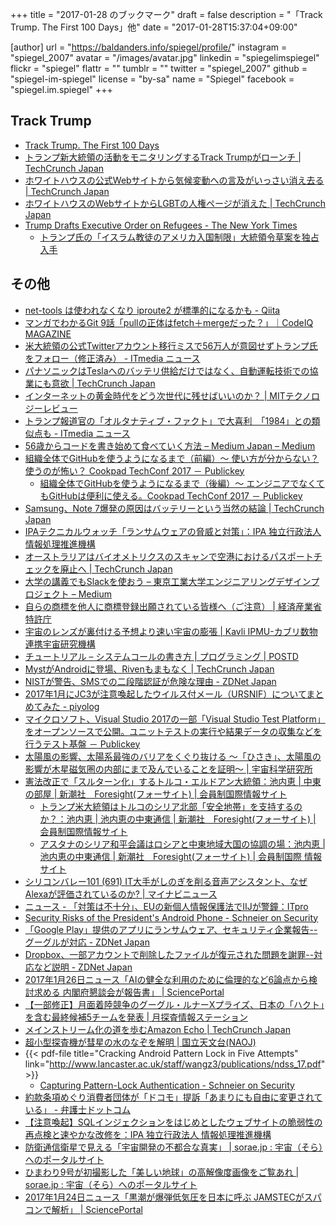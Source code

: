 +++
title = "2017-01-28 のブックマーク"
draft = false
description = "「Track Trump. The First 100 Days」他"
date = "2017-01-28T15:37:04+09:00"

[author]
  url = "https://baldanders.info/spiegel/profile/"
  instagram = "spiegel_2007"
  avatar = "/images/avatar.jpg"
  linkedin = "spiegelimspiegel"
  flickr = "spiegel"
  flattr = ""
  tumblr = ""
  twitter = "spiegel_2007"
  github = "spiegel-im-spiegel"
  license = "by-sa"
  name = "Spiegel"
  facebook = "spiegel.im.spiegel"
+++

## Track Trump

- [Track Trump. The First 100 Days](http://www.track-trump.com/)
- [トランプ新大統領の活動をモニタリングするTrack Trumpがローンチ | TechCrunch Japan](http://jp.techcrunch.com/2017/01/22/20170120track-trump-will-compare-trumps-promises-to-policy-changes-in-the-first-100-days/)
- [ホワイトハウスの公式Webサイトから気候変動への言及がいっさい消え去る | TechCrunch Japan](http://jp.techcrunch.com/2017/01/21/20170120the-official-white-house-website-has-dropped-any-mention-of-climate-change/)
- [ホワイトハウスのWebサイトからLGBTの人権ページが消えた | TechCrunch Japan](http://jp.techcrunch.com/2017/01/21/20170120the-white-houses-lgbt-rights-page-has-disappeared/)
- [Trump Drafts Executive Order on Refugees - The New York Times](https://www.nytimes.com/interactive/2017/01/25/us/politics/document-Trump-EO-Draft-on-Refugees.html?_r=0)
    - [トランプ氏の「イスラム教徒のアメリカ入国制限」大統領令草案を独占入手](http://www.huffingtonpost.jp/2017/01/26/trump_n_14411830.html)

## その他

- [net-tools は使われなくなり iproute2 が標準的になるかも - Qiita](http://qiita.com/miyu/items/0cac69b6810dbbc56a9b)
- [マンガでわかるGit 9話「pullの正体はfetch＋mergeだった？」｜CodeIQ MAGAZINE](https://codeiq.jp/magazine/2017/01/48796/)
- [米大統領の公式Twitterアカウント移行ミスで56万人が意図せずトランプ氏をフォロー（修正済み） - ITmedia ニュース](http://www.itmedia.co.jp/news/articles/1701/22/news014.html)
- [パナソニックはTeslaへのバッテリ供給だけではなく、自動運転技術での協業にも意欲 | TechCrunch Japan](http://jp.techcrunch.com/2017/01/20/20170119panasonic-wants-to-expand-tesla-partnership-to-sensors-for-self-driving/)
- [インターネットの黄金時代をどう次世代に残せばいいのか？ | MITテクノロジーレビュー](https://www.technologyreview.jp/s/22020/the-internet-is-sick/)
- [トランプ報道官の「オルタナティブ・ファクト」で大喜利　「1984」との類似点も - ITmedia ニュース](http://www.itmedia.co.jp/news/articles/1701/24/news071.html)
- [56歳からコードを書き始めて食べていく方法 – Medium Japan – Medium](https://medium.com/japan/-37054b5dc8ce)
- [組織全体でGitHubを使うようになるまで（前編）～ 使い方が分からない？ 使うのが怖い？ Cookpad TechConf 2017 － Publickey](http://www.publickey1.jp/blog/17/github_cookpad_techconf_2017.html)
    - [組織全体でGitHubを使うようになるまで（後編）～ エンジニアでなくてもGitHubは便利に使える。Cookpad TechConf 2017 － Publickey](http://www.publickey1.jp/blog/17/github_githubcookpad_techconf_2017.html)
- [Samsung、Note 7爆発の原因はバッテリーという当然の結論 | TechCrunch Japan](http://jp.techcrunch.com/2017/01/23/20170122note-7-3/)
- [IPAテクニカルウォッチ「ランサムウェアの脅威と対策」：IPA 独立行政法人 情報処理推進機構](http://www.ipa.go.jp/security/technicalwatch/20170123.html)
- [オーストラリアはバイオメトリクスのスキャンで空港におけるパスポートチェックを廃止へ | TechCrunch Japan](http://jp.techcrunch.com/2017/01/24/20170123australia-airport/)
- [大学の講義でもSlackを使おう – 東京工業大学エンジニアリングデザインプロジェクト – Medium](https://medium.com/titech-eng-and-design/-37a666d6221f)
- [自らの商標を他人に商標登録出願されている皆様へ（ご注意） | 経済産業省 特許庁](http://www.jpo.go.jp/tetuzuki/t_shouhyou/shutsugan/tanin_shutsugan.htm)
- [宇宙のレンズが裏付ける予想より速い宇宙の膨張 | Kavli IPMU-カブリ数物連携宇宙研究機構](http://www.ipmu.jp/ja/20170127-H0LiCOW-H0)
- [チュートリアル – システムコールの書き方 | プログラミング | POSTD](http://postd.cc/kernel-dev-ep3/)
- [MystがAndroidに登場、Rivenもまもなく | TechCrunch Japan](http://jp.techcrunch.com/2017/01/27/20170126myst-arrives-on-android-riven-to-follow-soon/)
- [NISTが警告、SMSでの二段階認証が危険な理由 - ZDNet Japan](http://japan.zdnet.com/article/35095393/)
- [2017年1月にJC3が注意喚起したウイルス付メール（URSNIF）についてまとめてみた - piyolog](http://d.hatena.ne.jp/Kango/20170126/1485448026)
- [マイクロソフト、Visual Studio 2017の一部「Visual Studio Test Platform」をオープンソースで公開。ユニットテストの実行や結果データの収集などを行うテスト基盤 － Publickey](http://www.publickey1.jp/blog/17/visual_studio_2017visual_studio_test_platform.html)
- [太陽風の影響、太陽系最強のバリアをくぐり抜ける 〜「ひさき」、太陽風の影響が木星磁気圏の内部にまで及んでいることを証明〜 | 宇宙科学研究所](http://www.isas.jaxa.jp/topics/000832.html)
- [憲法改正で「スルターン化」するトルコ・エルドアン大統領：池内恵 | 中東の部屋 | 新潮社　Foresight(フォーサイト) | 会員制国際情報サイト](http://www.fsight.jp/articles/-/41950)
    - [トランプ米大統領はトルコのシリア北部「安全地帯」を支持するのか？：池内恵 | 池内恵の中東通信 | 新潮社　Foresight(フォーサイト) | 会員制国際情報サイト](http://www.fsight.jp/articles/-/41952)
    - [アスタナのシリア和平会議はロシアと中東地域大国の協調の場：池内恵 | 池内恵の中東通信 | 新潮社　Foresight(フォーサイト) | 会員制国際 情報サイト](http://www.fsight.jp/articles/-/41951)
- [シリコンバレー101 (691) IT大手がしのぎを削る音声アシスタント、なぜAlexaが評価されているのか? | マイナビニュース](http://news.mynavi.jp/column/svalley/691/)
- [ニュース - 「対策は不十分」、EUの新個人情報保護法でIIJが警鐘：ITpro](http://itpro.nikkeibp.co.jp/atcl/news/17/012500235/?rt=nocnt)
- [Security Risks of the President's Android Phone - Schneier on Security](https://www.schneier.com/blog/archives/2017/01/security_risks_13.html)
- [「Google Play」提供のアプリにランサムウェア、セキュリティ企業報告--グーグルが対応 - ZDNet Japan](http://japan.zdnet.com/article/35095576/)
- [Dropbox、一部アカウントで削除したファイルが復元された問題を謝罪--対応など説明 - ZDNet Japan](http://japan.zdnet.com/article/35095248/)
- [2017年1月26日ニュース「AIの健全な利用のために倫理的など6論点から検討求める 内閣府懇談会が報告書」 | SciencePortal](http://scienceportal.jst.go.jp/news/newsflash_review/newsflash/2017/01/20170126_01.html)
- [【一部修正】月面着陸競争のグーグル・ルナーXプライズ、日本の「ハクト」を含む最終候補5チームを発表 | 月探査情報ステーション](http://moonstation.jp/blog/lunarexp/hakuto/hakuto-selected-as-five-final-finalists-for-google-lunar-x-prize)
- [メインストリーム化の道を歩むAmazon Echo | TechCrunch Japan](http://jp.techcrunch.com/2017/01/26/20170125the-amazon-echo-is-having-its-mainstream-moment/)
- [超小型探査機が彗星の水のなぞを解明 | 国立天文台(NAOJ)](http://www.nao.ac.jp/news/science/2017/20170124-procyon.html)
- {{< pdf-file title="Cracking Android Pattern Lock in Five Attempts" link="http://www.lancaster.ac.uk/staff/wangz3/publications/ndss_17.pdf" >}}
    - [Capturing Pattern-Lock Authentication - Schneier on Security](https://www.schneier.com/blog/archives/2017/01/capturing_patte.html)
- [約款条項めぐり消費者団体が「ドコモ」提訴「あまりにも自由に変更されている」 - 弁護士ドットコム](https://www.bengo4.com/internet/n_5622/)
- [【注意喚起】SQLインジェクションをはじめとしたウェブサイトの脆弱性の再点検と速やかな改修を：IPA 独立行政法人 情報処理推進機構](http://www.ipa.go.jp/security/announce/website_vuln.html)
- [防衛通信衛星で見える「宇宙開発の不都合な真実」 | sorae.jp : 宇宙（そら）へのポータルサイト](http://sorae.jp/02/2017_01_25_xband.html)
- [ひまわり9号が初撮影した「美しい地球」の高解像度画像をご覧あれ | sorae.jp : 宇宙（そら）へのポータルサイト](http://sorae.jp/10/2017_01_25_hi.html)
- [2017年1月24日ニュース「黒潮が爆弾低気圧を日本に呼ぶ JAMSTECがスパコンで解析」 | SciencePortal](http://scienceportal.jst.go.jp/news/newsflash_review/newsflash/2017/01/20170124_01.html)
